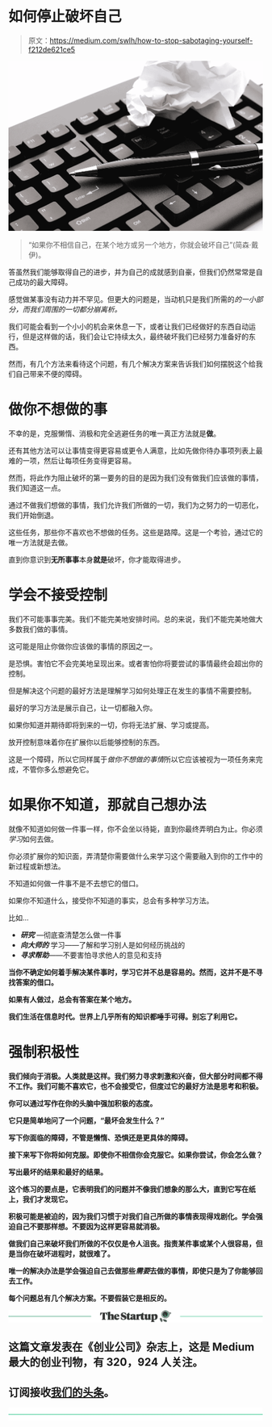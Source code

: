 # 如何停止破坏自己

> 原文：<https://medium.com/swlh/how-to-stop-sabotaging-yourself-f212de621ce5>

![](img/d88cf49ae22c3bca1f463de7abddd515.png)

> “如果你不相信自己，在某个地方或另一个地方，你就会破坏自己”(简森·戴伊)。

答虽然我们能够取得自己的进步，并为自己的成就感到自豪，但我们仍然常常是自己成功的最大障碍。

感觉做某事没有动力并不罕见。但更大的问题是，当动机只是我们所需的*的一小部分，而我们周围的一切都分崩离析。*

我们可能会看到一个小小的机会来休息一下，或者让我们已经做好的东西自动运行，但是这样做的话，我们会让它持续太久，最终破坏我们已经努力准备好的东西。

然而，有几个方法来看待这个问题，有几个解决方案来告诉我们如何摆脱这个给我们自己带来不便的障碍。

# 做你不想做的事

不幸的是，克服懒惰、消极和完全逃避任务的唯一真正方法就是**做**。

还有其他方法可以让事情变得更容易或更令人满意，比如先做你待办事项列表上最难的一项，然后让每项任务变得更容易。

然而，将此作为阻止破坏的第一要务的目的是因为我们没有做我们应该做的事情，我们知道这一点。

通过不做我们想做的事情，我们允许我们所做的一切，我们为之努力的一切恶化，我们开始倒退。

这些任务，那些你不喜欢也不想做的任务。这些是路障。这是一个考验，通过它的唯一方法就是去做。

直到你意识到**无所事事**本身**就是**破坏，你才能取得进步。

# 学会不接受控制

我们不可能事事完美。我们不能完美地安排时间。总的来说，我们不能完美地做大多数我们做的事情。

这可能是阻止你做你应该做的事情的原因之一。

是恐惧。害怕它不会完美地呈现出来。或者害怕你将要尝试的事情最终会超出你的控制。

但是解决这个问题的最好方法是理解学习如何处理正在发生的事情不需要控制。

最好的学习方法是展示自己，让一切都融入你。

如果你知道并期待即将到来的一切，你将无法扩展、学习或提高。

放开控制意味着你在扩展你以后能够控制的东西。

这是一个障碍，所以它同样属于*做你不想做的事情*所以它应该被视为一项任务来完成，不管你多么想避免它。

# 如果你不知道，那就自己想办法

就像不知道如何做一件事一样，你不会坐以待毙，直到你最终弄明白为止。你必须*学习*如何去做。

你必须扩展你的知识面，弄清楚你需要做什么来学习这个需要融入到你的工作中的新过程或新想法。

不知道如何做一件事不是不去想它的借口。

如果你不知道什么，接受你不知道的事实，总会有多种学习方法。

比如…

*   ***研究*** —彻底查清楚怎么做一件事
*   ***向大师的*** 学习——了解和学习别人是如何经历挑战的
*   ***寻求帮助***——不要害怕寻求他人的意见和支持

**当你不确定如何着手解决某件事时，学习它并不总是容易的。然而，这并不是不寻找答案的借口。**

**如果有人做过，总会有答案在某个地方。**

**我们生活在信息时代。世界上几乎所有的知识都唾手可得。别忘了利用它。**

# **强制积极性**

**我们倾向于消极。人类就是这样。我们努力寻求刺激和兴奋，但大部分时间都不得不工作。我们可能不喜欢它，也不会接受它，但度过它的最好方法是思考和积极。**

**你可以通过写作在你的头脑中强加积极的态度。**

**它只是简单地问了一个问题，“最坏会发生什么？”**

**写下你面临的障碍，不管是懒惰、恐惧还是更具体的障碍。**

**接下来写下你将如何克服。即使你不相信你会克服它。如果你尝试，你会怎么做？**

**写出最坏的结果和最好的结果。**

**这个练习的要点是，它表明我们的问题并不像我们想象的那么大，直到它写在纸上，我们才发现它。**

**积极可能是被迫的，因为我们习惯于对我们自己所做的事情表现得戏剧化。学会强迫自己不要那样想。不要因为这样更容易就消极。**

**做我们自己来破坏我们所做的不仅仅是令人沮丧。指责某件事或某个人很容易，但是当你在破坏进程时，就很难了。**

**唯一的解决办法是学会强迫自己去做那些*需要*去做的事情，即使只是为了你能够回去工作。**

**每个问题总有几个解决方案。不要假装它是相反的。**

**[![](img/308a8d84fb9b2fab43d66c117fcc4bb4.png)](https://medium.com/swlh)**

## **这篇文章发表在《创业公司》杂志上，这是 Medium 最大的创业刊物，有 320，924 人关注。**

## **订阅接收[我们的头条](http://growthsupply.com/the-startup-newsletter/)。**

**[![](img/b0164736ea17a63403e660de5dedf91a.png)](https://medium.com/swlh)**
